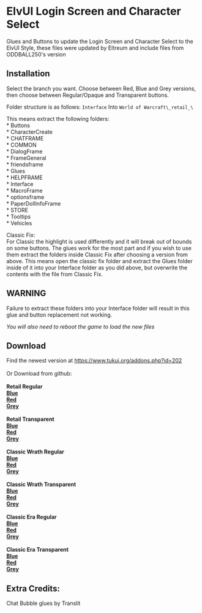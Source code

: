# ElvUI Login Screen and Character Select

Glues and Buttons to update the Login Screen and Character Select to the ElvUI Style, these files were updated by Eltreum and include files from ODDBALL250's version

## Installation

Select the branch you want. Choose between Red, Blue and Grey versions, then choose between Regular/Opaque and Transparent buttons.

Folder structure is as follows: `Interface` Into `World of Warcraft\_retail_\`

This means extract the following folders:  
	* Buttons  
	* CharacterCreate  
	* CHATFRAME  
	* COMMON  
	* DialogFrame  
	* FrameGeneral  
	* friendsframe  
	* Glues  
	* HELPFRAME  
	* Interface  
	* MacroFrame  
	* optionsframe  
	* PaperDollInfoFrame  
	* STORE  
	* Tooltips  
	* Vehicles  

Classic Fix:  
	For Classic the highlight is used differently and it will break out of bounds on some buttons. The glues work for the most part and if you wish to use them extract the folders inside Classic Fix after choosing a version from above.
	This means open the classic fix folder and extract the Glues folder inside of it into your Interface folder as you did above, but overwrite the contents with the file from Classic Fix.

## WARNING
Failure to extract these folders into your Interface folder will result in this glue and button replacement not working.

*You will also need to reboot the game to load the new files*

## Download

Find the newest version at https://www.tukui.org/addons.php?id=202  
\
Or Download from github:  
\
**Retail Regular**\
**[Blue](https://github.com/eltreum0/elvuiloginandcharacterselect/archive/refs/heads/retail-blue-regular.zip)**  
**[Red](https://github.com/eltreum0/elvuiloginandcharacterselect/archive/refs/heads/retail-red-regular.zip)**  
**[Grey](https://github.com/eltreum0/elvuiloginandcharacterselect/archive/refs/heads/retail-grey-regular.zip)**  
\
**Retail Transparent**\
**[Blue](https://github.com/eltreum0/elvuiloginandcharacterselect/archive/refs/heads/retail-blue-transparent.zip)**  
**[Red](https://github.com/eltreum0/elvuiloginandcharacterselect/archive/refs/heads/retail-red-transparent.zip)**  
**[Grey](https://github.com/eltreum0/elvuiloginandcharacterselect/archive/refs/heads/retail-grey-transparent.zip)**  
\
**Classic Wrath Regular**\
**[Blue](https://github.com/eltreum0/elvuiloginandcharacterselect/archive/refs/heads/classic-blue-regular.zip)**  
**[Red](https://github.com/eltreum0/elvuiloginandcharacterselect/archive/refs/heads/classic-red-regular.zip)**  
**[Grey](https://github.com/eltreum0/elvuiloginandcharacterselect/archive/refs/heads/classic-grey-regular.zip)**  
\
**Classic Wrath Transparent**\
**[Blue](https://github.com/eltreum0/elvuiloginandcharacterselect/archive/refs/heads/classic-blue-transparent.zip)**  
**[Red](https://github.com/eltreum0/elvuiloginandcharacterselect/archive/refs/heads/classic-red-transparent.zip)**  
**[Grey](https://github.com/eltreum0/elvuiloginandcharacterselect/archive/refs/heads/classic-grey-transparent.zip)**  
\
**Classic Era Regular**\
**[Blue](https://github.com/eltreum0/elvuiloginandcharacterselect/archive/refs/heads/era-blue-regular.zip)**  
**[Red](https://github.com/eltreum0/elvuiloginandcharacterselect/archive/refs/heads/era-red-regular.zip)**  
**[Grey](https://github.com/eltreum0/elvuiloginandcharacterselect/archive/refs/heads/era-grey-regular.zip)**  
\
**Classic Era Transparent**\
**[Blue](https://github.com/eltreum0/elvuiloginandcharacterselect/archive/refs/heads/era-blue-transparent.zip)**  
**[Red](https://github.com/eltreum0/elvuiloginandcharacterselect/archive/refs/heads/era-red-transparent.zip)**  
**[Grey](https://github.com/eltreum0/elvuiloginandcharacterselect/archive/refs/heads/era-grey-transparent.zip)**  

## Extra Credits:
Chat Bubble glues by Translit
